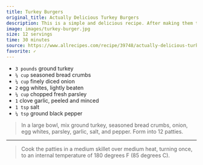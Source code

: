 ```yaml
---
title: Turkey Burgers
original_title: Actually Delicious Turkey Burgers
description: This is a simple and delicious recipe. After making them the first time my husband said 'no more' to beef burgers. These are really good - any cooking method may be used, and they freeze very well. The recipe can also be used for meatballs or meat loaves.
image: images/turkey-burger.jpg
size: 12 servings
time: 30 minutes
source: https://www.allrecipes.com/recipe/39748/actually-delicious-turkey-burgers/
favorite: ✓
---
```


* `3 pounds` ground turkey
* `¼ cup` seasoned bread crumbs
* `¼ cup` finely diced onion
* `2` egg whites, lightly beaten
* `¼ cup` chopped fresh parsley
* `1` clove garlic, peeled and minced
* `1 tsp` salt
* `¼ tsp` ground black pepper

> In a large bowl, mix ground turkey, seasoned bread crumbs, onion, egg whites, parsley, garlic, salt, and pepper. Form into 12 patties.

---

> Cook the patties in a medium skillet over medium heat, turning once, to an internal temperature of 180 degrees F (85 degrees C).
